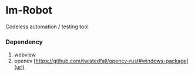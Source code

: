 # Im-Robot
Codeless automation / testing tool 
### Dependency

1. webview
2. opencv [https://github.com/twistedfall/opencv-rust#windows-package](url)
